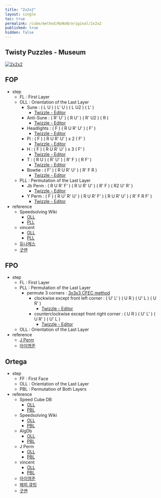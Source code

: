 ```yaml
---
title: "2x2x2"
layout: single
toc: true
permalink: /cube/method/NxNxN/original/2x2x2
published: true
hidden: false
---
```


<head>
  <base target="_blank">
</head>



## Twisty Puzzles - Museum

<a href="https://twistypuzzles.com/app/museum/museum_showitem.php?pkey=20">
  <img alt="2x2x2" src="https://twistypuzzles.com/museum/large/00020-01.jpg">
</a>



## FOP

- step
  - FL : First Layer
  - OLL : Orientation of the Last Layer
    - Sune : ( L U ) ( L' U ) ( L U2 ) ( L' )
      - [Twizzle - Editor](https://alpha.twizzle.net/edit/?puzzle=2x2x2&setup-anchor=end&stickering=OLL&alg=L+U+L%27+U+L+U2+L%27)
    - Anti-Sune : ( R' U' ) ( R U' ) ( R' U2 ) ( R )
      - [Twizzle - Editor](https://alpha.twizzle.net/edit/?puzzle=2x2x2&setup-anchor=end&stickering=OLL&alg=R%27+U%27+R+U%27+R%27+U2+R)
    - Headlights : ( F ) ( R U R' U' ) ( F' )
      - [Twizzle - Editor](https://alpha.twizzle.net/edit/?puzzle=2x2x2&setup-anchor=end&stickering=OLL&alg=F+R+U+R%27+U%27+F%27)
    - Pi : ( F ) ( R U R' U' ) x 2 ( F' )
      - [Twizzle - Editor](https://alpha.twizzle.net/edit/?puzzle=2x2x2&setup-anchor=end&stickering=OLL&alg=F+%28R+U+R%27+U%27%292+F%27)
    - H : ( F ) ( R U R' U' ) x 3 ( F' )
      - [Twizzle - Editor](https://alpha.twizzle.net/edit/?puzzle=2x2x2&setup-anchor=end&stickering=OLL&alg=F+%28R+U+R%27+U%27%293+F%27)
    - T : ( R U ) ( R' U' ) ( R' F ) ( R F' )
      - [Twizzle - Editor](https://alpha.twizzle.net/edit/?puzzle=2x2x2&setup-anchor=end&stickering=OLL&alg=R+U+R%27+U%27+R%27+F+R+F%27)
    - Bowtie : ( F' ) ( R U R' U' ) ( R' F R )
      - [Twizzle - Editor](https://alpha.twizzle.net/edit/?puzzle=2x2x2&setup-anchor=end&stickering=OLL&alg=F%27+R+U+R%27+U%27+R%27+F+R)
  - PLL : Permutation of the Last Layer
    - Jb Perm : ( R U R' F' ) ( R U R' U' ) ( R' F ) ( R2 U' R' )
      - [Twizzle - Editor](https://alpha.twizzle.net/edit/?puzzle=2x2x2&setup-anchor=end&stickering=PLL&alg=R+U+R%27+F%27+R+U+R%27+U%27+R%27+F+R2+U%27+R%27)
    - Y Perm : ( F ) ( R U' R' U' ) ( R U R' F' ) ( R U R' U' ) ( R' F R F' )
      - [Twizzle - Editor](https://alpha.twizzle.net/edit/?puzzle=2x2x2&setup-anchor=end&stickering=PLL&alg=F+R+U%27+R%27+U%27+R+U+R%27+F%27+R+U+R%27+U%27+R%27+F+R+F%27)
- reference
  - Speedsolving Wiki
    - [OLL](https://www.speedsolving.com/wiki/index.php/OLL_(2x2x2))
    - [PLL](https://www.speedsolving.com/wiki/index.php/PLL_(2x2x2))
  - vincent
    - [OLL](https://m.blog.naver.com/vincentcube/60134585079)
    - [PLL](https://m.blog.naver.com/vincentcube/60134585117)
  - [듀나메스](https://youtu.be/wTMsdWKq6No)
  - [굿맨](https://youtu.be/byZU8_inqSU)



## FPO

- step
  - FL : First Layer
  - PLL : Permutation of the Last Layer
    - permute 3 corners : [3x3x3 CFEC method](/cube/method/NxNxN/original/3x3x3#cfec)
      - clockwise except front left corner : ( U' L' ) ( U R ) ( U' L ) ( U R' )
        - [Twizzle - Editor](https://alpha.twizzle.net/edit/?puzzle=2x2x2&setup-anchor=end&stickering=PLL&alg=U%27+L%27+U+R+U%27+L+U+R%27)
      - counterclockwise except front right corner : ( U R ) ( U' L' ) ( U R' ) ( U' L )
        - [Twizzle - Editor](https://alpha.twizzle.net/edit/?puzzle=2x2x2&setup-anchor=end&stickering=PLL&alg=U+R+U%27+L%27+U+R%27+U%27+L)
  - OLL : Orientation of the Last Layer
- reference
  - [J Perm](https://jperm.net/2x2)
  - [아이엠준](https://youtu.be/3UtuDW2THL4)



## Ortega

- step
  - FF : First Face
  - OLL : Orientation of the Last Layer
  - PBL : Permutation of Both Layers
- reference
  - Speed Cube DB
    - [OLL](https://speedcubedb.com/a/2x2/OrtegaOLL)
    - [PBL](https://speedcubedb.com/a/2x2/OrtegaPBL)
  - Speedsolving Wiki
    - [OLL](https://www.speedsolving.com/wiki/index.php/OLL_(2x2x2))
    - [PBL](https://www.speedsolving.com/wiki/index.php/PBL)
  - AlgDb
    - [OLL](http://algdb.net/puzzle/222/ortegaoll)
    - [PBL](http://algdb.net/puzzle/222/ortegapbl)
  - J Perm
    - [OLL](https://jperm.net/algs/2x2oll)
    - [PBL](https://jperm.net/algs/2x2pbl)
  - vincent
    - [OLL](https://m.blog.naver.com/vincentcube/60134828818)
    - [PBL](https://m.blog.naver.com/vincentcube/60134828872)
  - [아이엠준](https://youtu.be/BNmOS69maw4)
  - [해피 큐빙](https://youtu.be/3d1IKL6HMUs)
  - [굿맨](https://youtu.be/zcihyvuCvMQ)
